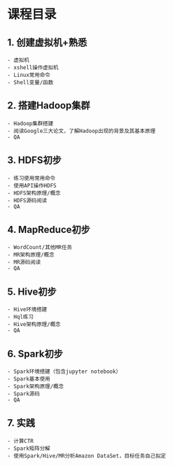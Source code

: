# 课程目录

## 1. 创建虚拟机+熟悉
	- 虚拟机
	- xshell操作虚拟机
	- Linux常用命令
	- Shell变量/函数
## 2. 搭建Hadoop集群
	- Hadoop集群搭建
	- 阅读Google三大论文，了解Hadoop出现的背景及其基本原理
	- QA
## 3. HDFS初步
	- 练习使用常用命令
	- 使用API操作HDFS
	- HDFS架构原理/概念
	- HDFS源码阅读
	- QA
## 4. MapReduce初步
	- WordCount/其他MR任务
	- MR架构原理/概念
	- MR源码阅读
	- QA
## 5. Hive初步
	- Hive环境搭建
	- Hql练习
	- Hive架构原理/概念
	- QA
## 6. Spark初步
	- Spark环境搭建（包含jupyter notebook）
	- Spark基本使用
	- Spark架构原理/概念
	- Spark源码
	- QA
## 7. 实践
	- 计算CTR
	- Spark矩阵分解
	- 使用Spark/Hive/MR分析Amazon DataSet，目标任务自己拟定
